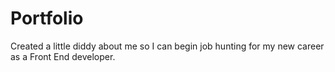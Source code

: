 # Portfolio
Created a little diddy about me so I can begin job hunting for my new career as a Front End developer.
